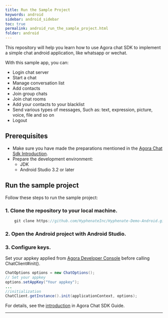 ```yaml
---
title: Run the Sample Project
keywords: android
sidebar: android_sidebar
toc: true
permalink: android_run_the_sample_project.html
folder: android
---
```


This repository will help you learn how to use Agora chat SDK to implement a simple chat android application, like whatsapp or wechat.

With this sample app, you can:

- Login chat server
- Start a chat
- Manage conversation list
- Add contacts
- Join group chats
- Join chat rooms
- Add your contacts to your blacklist
- Send various types of messages, Such as: text, expression, picture, voice, file and so on
- Logout

## Prerequisites

* Make sure you have made the preparations mentioned in the [Agora Chat Sdk Introduction](https://hyphenateinc.github.io/android_product_overview.html#android-sdk-introduction).
* Prepare the development environment:
    * JDK
    * Android Studio 3.2 or later

## Run the sample project

Follow these steps to run the sample project:
### 1. Clone the repository to your local machine.
```java
    git clone https://github.com/HyphenateInc/Hyphenate-Demo-Android.git
```

### 2. Open the Android project with Android Studio.

### 3. Configure keys.
Set your appkey applied from [Agora Developer Console](http://console.easemob.com) before calling ChatClient#init().
```java
ChatOptions options = new ChatOptions();
// Set your appkey
options.setAppKey("Your appkey");
...
//initialization
ChatClient.getInstance().init(applicationContext, options);
```
For details, see the [introduction](https://hyphenateinc.github.io/android_product_overview.html#android-sdk-introduction) in Agora Chat SDK Guide.


------------------------------------------------------------------------
